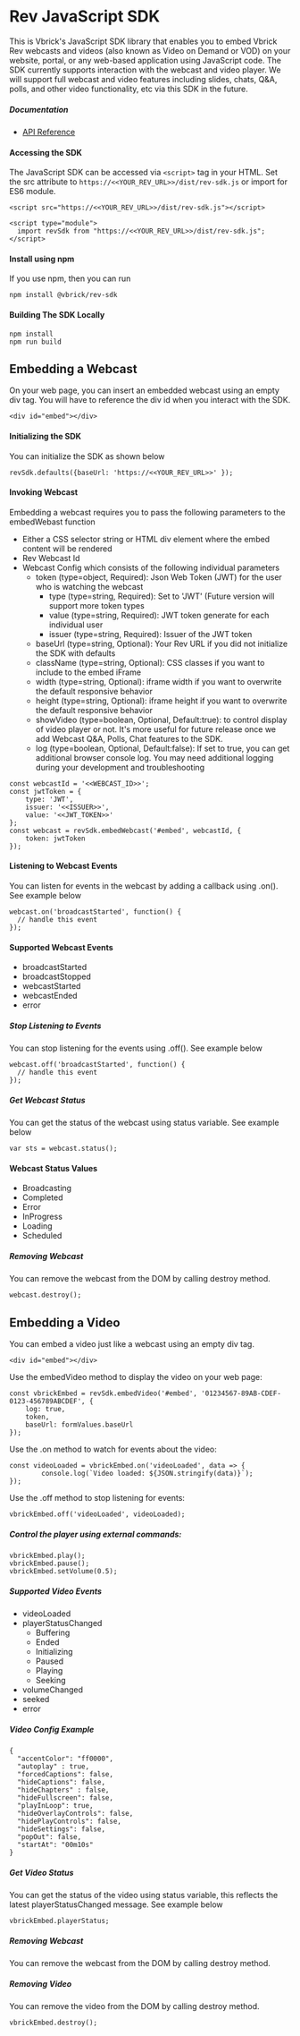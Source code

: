 # Rev JavaScript SDK

This is Vbrick's JavaScript SDK library that enables you to embed Vbrick Rev webcasts and videos (also known as Video on Demand or VOD) on your website, portal, or any web-based application using JavaScript code. The SDK currently supports interaction with the webcast and video player. We will support full webcast and video features including slides, chats, Q&A, polls, and other video functionality, etc via this SDK in the future.

##### Documentation
- [API Reference](/docs/README.md)

#### Accessing the SDK

The JavaScript SDK can be accessed via `<script>` tag in your HTML. Set the src attribute to `https://<<YOUR_REV_URL>>/dist/rev-sdk.js` or import for ES6 module.

~~~
<script src="https://<<YOUR_REV_URL>>/dist/rev-sdk.js"></script>

<script type="module">
  import revSdk from "https://<<YOUR_REV_URL>>/dist/rev-sdk.js";
</script>
~~~

#### Install using npm

If you use npm, then you can run
~~~
npm install @vbrick/rev-sdk
~~~

#### Building The SDK Locally

~~~
npm install
npm run build
~~~

## Embedding a Webcast
On your web page, you can insert an embedded webcast using an empty div tag. You will have to reference the div id when you interact with the SDK.

`<div id="embed"></div>`

#### Initializing the SDK
You can initialize the SDK as shown below

`revSdk.defaults({baseUrl: 'https://<<YOUR_REV_URL>>' });`

#### Invoking Webcast
Embedding a webcast requires you to pass the following parameters to the embedWebast function

* Either a CSS selector string or HTML div element where the embed content will be rendered
* Rev Webcast Id
* Webcast Config which consists of the following individual parameters
  * token (type=object, Required): Json Web Token (JWT) for the user who is watching the webcast
    * type (type=string, Required): Set to 'JWT' (Future version will support more token types
    * value (type=string, Required): JWT token generate for each individual user
    * issuer (type=string, Required): Issuer of the JWT token
  * baseUrl (type=string, Optional): Your Rev URL if you did not initialize the SDK with defaults
  * className (type=string, Optional): CSS classes if you want to include to the embed iFrame
  * width (type=string, Optional): iframe width if you want to overwrite the default responsive behavior
  * height (type=string, Optional): iframe height if you want to overwrite the default responsive behavior
  * showVideo (type=boolean, Optional, Default:true): to control display of video player or not. It's more useful for future release once we add Webcast Q&A, Polls, Chat features to the SDK.
  * log (type=boolean, Optional, Default:false): If set to true, you can get additional browser console log. You may need additional logging during your development and troubleshooting

~~~
const webcastId = '<<WEBCAST_ID>>';
const jwtToken = {
    type: 'JWT',
    issuer: '<<ISSUER>>',
    value: '<<JWT_TOKEN>>'
};
const webcast = revSdk.embedWebcast('#embed', webcastId, {
    token: jwtToken
});
~~~

#### Listening to Webcast Events
You can listen for events in the webcast by adding a callback using .on(). See example below

~~~
webcast.on('broadcastStarted', function() {
  // handle this event
});
~~~

#### Supported Webcast Events

* broadcastStarted
* broadcastStopped
* webcastStarted
* webcastEnded
* error

##### Stop Listening to Events

You can stop listening for the events using .off(). See example below

~~~
webcast.off('broadcastStarted', function() {
  // handle this event
});
~~~

##### Get Webcast Status
You can get the status of the webcast using status variable. See example below

`var sts = webcast.status();`

#### Webcast Status Values
* Broadcasting
* Completed
* Error
* InProgress
* Loading
* Scheduled

##### Removing Webcast
You can remove the webcast from the DOM by calling destroy method.

`webcast.destroy();`

## Embedding a Video
You can embed a video just like a webcast using an empty div tag.

`<div id="embed"></div>`

Use the embedVideo method to display the video on your web page:

```
const vbrickEmbed = revSdk.embedVideo('#embed', '01234567-89AB-CDEF-0123-456789ABCDEF', {
	log: true,
	token,
	baseUrl: formValues.baseUrl
});
```

Use the .on method to watch for events about the video:

```
const videoLoaded = vbrickEmbed.on('videoLoaded', data => {
		console.log(`Video loaded: ${JSON.stringify(data)}`);
});
```

Use the .off method to stop listening for events:

```
vbrickEmbed.off('videoLoaded', videoLoaded);
```

##### Control the player using external commands:

```
vbrickEmbed.play();
vbrickEmbed.pause();
vbrickEmbed.setVolume(0.5);
```

##### Supported Video Events

* videoLoaded
* playerStatusChanged
  * Buffering
  * Ended
  * Initializing
  * Paused
  * Playing
  * Seeking
* volumeChanged
* seeked
* error

##### Video Config Example

```
{
  "accentColor": "ff0000",
  "autoplay" : true, 
  "forcedCaptions": false,
  "hideCaptions": false,
  "hideChapters" : false,
  "hideFullscreen": false,
  "playInLoop": true,
  "hideOverlayControls": false,
  "hidePlayControls": false, 
  "hideSettings": false,
  "popOut": false,
  "startAt": "00m10s"
}
```

##### Get Video Status
You can get the status of the video using status variable, this reflects the latest playerStatusChanged message. See example below

`vbrickEmbed.playerStatus;`

##### Removing Webcast
You can remove the webcast from the DOM by calling destroy method.

##### Removing Video
You can remove the video from the DOM by calling destroy method.

`vbrickEmbed.destroy();`
